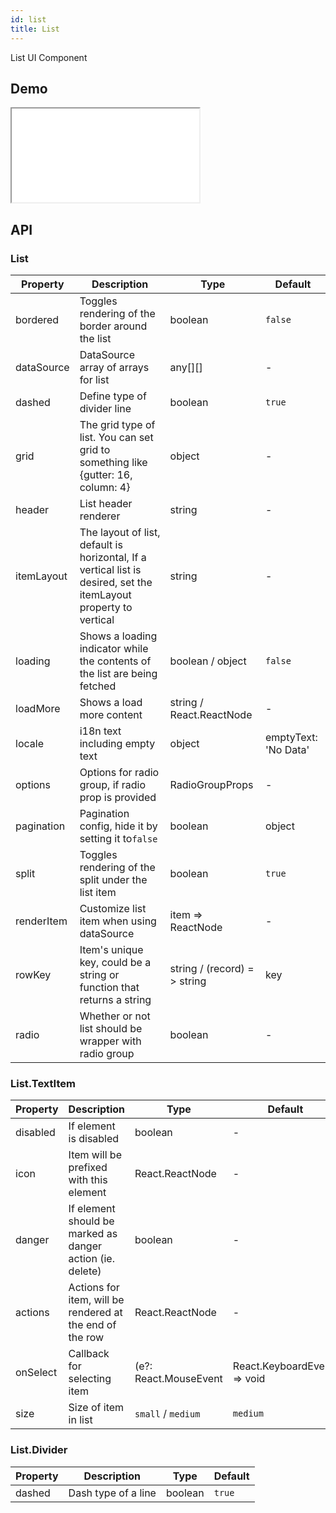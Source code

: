 ```yaml
---
id: list
title: List
---
```


List UI Component

## Demo

<iframe src="/storybook-static/iframe.html?id=components-list--default"></iframe>

## API

### List

| Property   | Description                                                                                                       | Type                         | Default              |
| ---------- | ----------------------------------------------------------------------------------------------------------------- | ---------------------------- | -------------------- |
| bordered   | Toggles rendering of the border around the list                                                                   | boolean                      |`false`               |
| dataSource | DataSource array of arrays for list                                                                               | any[][]                      | -                    |
| dashed     | Define type of divider line                                                                                       | boolean                      | `true`                |
| grid       | The grid type of list. You can set grid to something like {gutter: 16, column: 4}                                 | object                       | -                    |
| header     | List header renderer                                                                                              | string                       | -                    |
| itemLayout | The layout of list, default is horizontal, If a vertical list is desired, set the itemLayout property to vertical | string                       | -                    |
| loading    | Shows a loading indicator while the contents of the list are being fetched                                        | boolean / object             |`false`               |
| loadMore   | Shows a load more content                                                                                         | string / React.ReactNode     | -                    |
| locale     | i18n text including empty text                                                                                    | object                       | emptyText: 'No Data' |
| options    | Options for radio group, if radio prop is provided                                                                | RadioGroupProps              | -                    |
| pagination | Pagination config, hide it by setting it to`false`                                                                | boolean                      | object               |
| split      | Toggles rendering of the split under the list item                                                                | boolean                      | `true`                |
| renderItem | Customize list item when using dataSource                                                                         | item => ReactNode            | -                    |
| rowKey     | Item's unique key, could be a string or function that returns a string                                            | string / (record) = > string | key                  |
| radio      | Whether or not list should be wrapper with radio group                                                            | boolean                      | -                    |

### List.TextItem

| Property | Description                                               | Type                                                     | Default  |
| -------- | --------------------------------------------------------- | -------------------------------------------------------- | -------- |
| disabled | If element is disabled                                    | boolean                                                  | -        |
| icon     | Item will be prefixed with this element                   | React.ReactNode                                          | -        |
| danger   | If element should be marked as danger action (ie. delete) | boolean                                                  | -        |
| actions  | Actions for item, will be rendered at the end of the row  | React.ReactNode                                          | -        |
| onSelect | Callback for selecting item                               | (e?: React.MouseEvent | React.KeyboardEvent) => void     | -        |
| size     | Size of item in list                                      | `small` / `medium`                                       | `medium` |

### List.Divider

| Property | Description         | Type    | Default |
| -------- | ------------------- | ------- | ------- |
| dashed   | Dash type of a line | boolean | `true`   |
